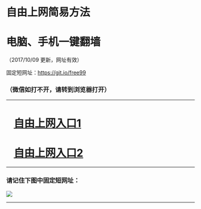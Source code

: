 ﻿# 自由上网简易方法

# 电脑、手机一键翻墙

（2017/10/09 更新，网址有效）

固定短网址：https://git.io/free99

### （微信如打不开，请转到浏览器打开）


***





# &nbsp;&nbsp; <a href="http://ft978415436.fwq-tz-1001.info/fwqtz01.html?t=100900118271 " target="_blank">自由上网入口1</a>
# &nbsp;&nbsp; <a href="http://ft2675130677.fwq-tz-1002.info/fwqtz02.html?t=100900117589 " target="_blank">自由上网入口2</a>
***

### 请记住下图中固定短网址：

<img src="https://s3-us-west-2.amazonaws.com/fwq-1001/yjfq-20170905okok.png" /> 


***

